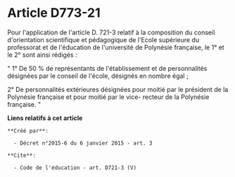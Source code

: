 # Article D773-21

Pour l'application de l'article D. 721-3 relatif à la composition du conseil d'orientation scientifique et pédagogique de
l'Ecole supérieure du professorat et de l'éducation de l'université de Polynésie française, le 1° et le 2° sont ainsi
rédigés : 

" 1° De 50 % de représentants de l'établissement et de personnalités désignées par le conseil de l'école, désignés en nombre
égal ; 

2° De personnalités extérieures désignées pour moitié par le président de la Polynésie française et pour moitié par le vice-
recteur de la Polynésie française. "

**Liens relatifs à cet article**

	**Créé par**:

	  - Décret n°2015-6 du 6 janvier 2015 - art. 3

	**Cite**:

	  - Code de l'éducation - art. D721-3 (V)
